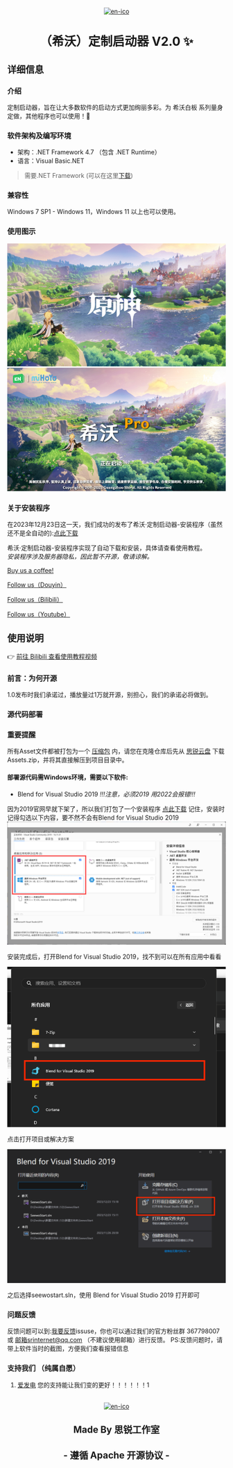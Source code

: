 <div align="center">
<br>
<a href='https://e.seewo.com/'><img src='https://e.seewo.com/static/images/logo_en5_48@2x-cce857090e.png' alt='en-ico' height="100" width="100"></img></a>
<h1>（希沃）定制启动器 V2.0 ✨</h1>
</div> 

## 详细信息
### 介绍
定制启动器，旨在让大多数软件的启动方式更加绚丽多彩。为 希沃白板 系列量身定做，其他程序也可以使用！🥳

### 软件架构及编写环境
- 架构：.NET Framework 4.7 （包含 .NET Runtime）
- 语言：Visual Basic.NET
> 需要.NET Framework (可以在这里[下载](https://download.visualstudio.microsoft.com/download/pr/1f5af042-d0e4-4002-9c59-9ba66bcf15f6/089f837de42708daacaae7c04b7494db/ndp472-kb4054530-x86-x64-allos-enu.exe))

### 兼容性
Windows 7 SP1 - Windows 11，Windows 11 以上也可以使用。

### 使用图示
![界面预览](start.png)
![界面预览](seewopro.png)

### 关于安装程序
在2023年12月23日这一天，我们成功的发布了希沃·定制启动器-安装程序（虽然还不是全自动的):[点此下载](https://disk.srinternet.top/d/%E5%B8%8C%E6%B2%83%E5%AE%9A%E5%88%B6%E5%90%AF%E5%8A%A8%E5%99%A8/%E5%AE%9A%E5%88%B6%E5%90%AF%E5%8A%A8%E5%99%A82.0%E8%87%AA%E5%8A%A8%E5%8C%96%E5%AE%89%E8%A3%85%E7%A8%8B%E5%BA%8F.exe)

希沃·定制启动器-安装程序实现了自动下载和安装，具体请查看使用教程。
<br>*安装程序涉及服务器隐私，因此暂不开源，敬请谅解。*<br/>

[Buy us a coffee!](https://afdian.net/a/srinternet)

[Follow us（Douyin）](https://www.douyin.com/user/MS4wLjABAAAATzdjtBBrLLCn69TtPMeseuEUzztbNZzw-9f13adrfiM?relation=0&vid=7143257533807873316)

[Follow us（Bilibili）](https://space.bilibili.com/1969160969?spm_id_from=333.1007.0.0)

[Follow us（Youtube）](https://www.youtube.com/channel/UCEPXlJTTAoKun8cYY1ix3ew)

## 使用说明

  :point_right: [前往 Bilibili 查看使用教程视频](https://www.bilibili.com/video/BV1eC4y1D73H/)


### 前言：为何开源
1.0发布时我们承诺过，播放量过1万就开源，别担心，我们的承诺必将做到。

### 源代码部署

### 重要提醒
所有Asset文件都被打包为一个 <a href='https://disk.srinternet.top/%E5%B8%8C%E6%B2%83%E5%AE%9A%E5%88%B6%E5%90%AF%E5%8A%A8%E5%99%A8/Assets.zip'>压缩包</a> 内，请您在克隆仓库后先从 <a href='https://disk.srinternet.top/'>思锐云盘</a> 下载Assets.zip，并将其直接解压到项目目录中。
#### 部署源代码需Windows环境，需要以下软件:
 
- Blend for Visual Studio 2019
*!!!注意，必须2019 用2022会报错!!!*

因为2019官网早就下架了，所以我们打包了一个安装程序
[点此下载](https://disk.srinternet.top/d/%E5%B8%8C%E6%B2%83%E5%AE%9A%E5%88%B6%E5%90%AF%E5%8A%A8%E5%99%A8/VS2019/VS-2019%E5%AE%89%E8%A3%85%E7%A8%8B%E5%BA%8F.exe)
记住，安装时记得勾选以下内容，要不然不会有Blend for Visual Studio 2019
![界面预览](vsinstall.png)

安装完成后，打开Blend for Visual Studio 2019，找不到可以在所有应用中看看

![界面预览](blend.png)

点击打开项目或解决方案

![界面预览](blend1.png)

之后选择seewostart.sln，使用 Blend for Visual Studio 2019 打开即可

### 问题反馈
反馈问题可以到:[我要反馈](https://github.com/SRInternet/Seewo-Custom_Start/issues/new)issuse，你也可以通过我们的官方粉丝群 367798007 或 邮箱srinternet@qq.com （不建议使用邮箱）进行反馈。
PS:反馈问题时，请带上软件当时的截图，方便我们查看报错信息

### 支持我们 （纯属自愿）
1.  [爱发电](https://afdian.net/a/srinternet)
您的支持能让我们变的更好！！！！！！1

<div align="center">
<br>
<a href='https://www.srinternet.top/'><img src='https://cn-sy1.rains3.com/sr-objfiles/srinternet_icon_bgless.png?X-Amz-Algorithm=AWS4-HMAC-SHA256&X-Amz-Credential=6SGoUMEiSueuzAGu%2F20240310%2Falist%2Fs3%2Faws4_request&X-Amz-Date=20240310T034737Z&X-Amz-Expires=14400&X-Amz-SignedHeaders=host&response-content-disposition=attachment%3B%20filename%2A%3DUTF-8%27%27srinternet_icon_bgless.png&X-Amz-Signature=28e9e855cf23ce4e7db5ed8650c206e4e77f2d7f630107199014f71b75778dd4' alt='en-ico' height="100" width="100"></img></a>
<h2>Made By 思锐工作室</h2>
<h2> - 遵循 Apache 开源协议 - </h2>
</div>

